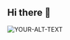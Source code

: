 ## Hi there 👋

<picture>
 <source media="(prefers-color-scheme: dark)" srcset="https://www.codewars.com/users/ViVolf/badges/large?theme=light">
 <source media="(prefers-color-scheme: light)" srcset="ttps://www.codewars.com/users/ViVolf/badges/large">
 <img alt="YOUR-ALT-TEXT" src="ttps://www.codewars.com/users/ViVolf/badges/large">
</picture>
